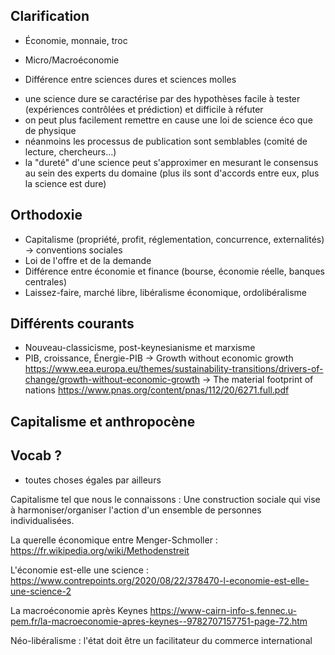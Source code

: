 ## Clarification

* Économie, monnaie, troc
* Micro/Macroéconomie

* Différence entre sciences dures et sciences molles 
 - une science dure se caractérise par des hypothèses facile à tester (expériences contrôlées et prédiction) et difficile à réfuter
 - on peut plus facilement remettre en cause une loi de science éco que de physique
 - néanmoins les processus de publication sont semblables (comité de lecture, chercheurs...)
 - la "dureté" d'une science peut s'approximer en mesurant le consensus au sein des experts du domaine (plus ils sont d'accords entre eux, plus la science est dure)

## Orthodoxie

* Capitalisme (propriété, profit, réglementation, concurrence, externalités) → conventions sociales
* Loi de l'offre et de la demande
* Différence entre économie et finance (bourse, économie réelle, banques centrales)
* Laissez-faire, marché libre, libéralisme économique, ordolibéralisme

## Différents courants

* Nouveau-classicisme, post-keynesianisme et marxisme
* PIB, croissance, Énergie-PIB
  → Growth without economic growth https://www.eea.europa.eu/themes/sustainability-transitions/drivers-of-change/growth-without-economic-growth
    → The material footprint of nations https://www.pnas.org/content/pnas/112/20/6271.full.pdf 

## Capitalisme et anthropocène

## Vocab ?
* toutes choses égales par ailleurs



Capitalisme tel que nous le connaissons :
Une construction sociale qui vise à harmoniser/organiser l'action d'un ensemble de personnes individualisées.

La querelle économique entre Menger-Schmoller :
https://fr.wikipedia.org/wiki/Methodenstreit

L'économie est-elle une science :
https://www.contrepoints.org/2020/08/22/378470-l-economie-est-elle-une-science-2

La macroéconomie après Keynes
https://www-cairn-info-s.fennec.u-pem.fr/la-macroeconomie-apres-keynes--9782707157751-page-72.htm


Néo-libéralisme : l'état doit être un facilitateur du commerce international